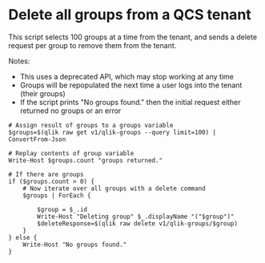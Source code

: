 # Delete all groups from a QCS tenant

This script selects 100 groups at a time from the tenant, and sends a delete request per group to remove them from the tenant. 

Notes:
* This uses a deprecated API, which may stop working at any time
* Groups will be repopulated the next time a user logs into the tenant (their groups)
* If the script prints "No groups found." then the initial request either returned no groups or an error

```
# Assign result of groups to a groups variable
$groups=$(qlik raw get v1/qlik-groups --query limit=100) | ConvertFrom-Json

# Replay contents of group variable
Write-Host $groups.count "groups returned."

# If there are groups
if ($groups.count > 0) {
    # Now iterate over all groups with a delete command
    $groups | ForEach {

        $group = $_.id
        Write-Host "Deleting group" $_.displayName "("$group")"
        $deleteResponse=$(qlik raw delete v1/qlik-groups/$group)
    }
} else {
    Write-Host "No groups found."
}
```
